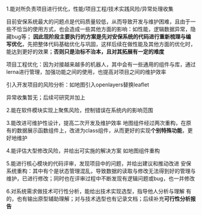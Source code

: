 1.能对所负责项目进行优化，性能/项目工程/技术实践风险/异常处理收集

目前安保系统最大的问题点是代码质量较低，从而导致开发与维护困难，且由于一些不恰当的使用方式，也会造成一些其他方面的影响：如性能，逻辑数据异常，隐藏bug等；
**因此现阶段主要执行的方案是先对安保系统的代码进行重新梳理与编写优化**，先把整体代码基础优化与巩固，这样后续在做性能及其他方面的优化时，能达到更好的效果；**否则只是治标不治本，且对其拓展有一定的难度**

项目工程优化：因为对接越来越多的机器人，其中会有一些通用的组件与库，通过lerna进行管理，加强功能之间的使用，也提高对项目之间的维护效率

引入开发项目的风险分析：如地图引入openlayers替换leaflet

异常收集暂无；后续可研究并加上

2.能在软件模块实现上聚焦风险，控制错误在系统内的影响范围

3.能改进可维护性设计，提高二次开发及维护效率
地图组件经过两次重构，在原有的数据展示函数组件上，改进为class组件，从而更好的实现**个别特殊功能**，更好地维护

4.能评估大型修改风险，并给出可实施的解决方案
如地图组件重构

5.能进行核心模块的代码评审，发现项目中的问题，并给出建议和推动改进
安保系统重构：其中有个是状态管理混乱，导致数据的读取与修改无法得到好的管理与维护，已进行修改；同时也在评审过程中不断发现有逻辑问题或bug，也一并修改

6.对系统需求做技术可行性分析，能给出技术实现选型，指导他人分析与理解
有的，也有输出原型辅助理解；对与技术选型也有记录文档；后续补充**可行性分析报告**


